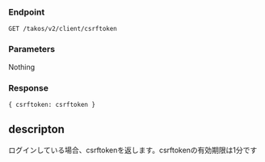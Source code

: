 ### Endpoint

```
GET /takos/v2/client/csrftoken
```

### Parameters

Nothing

### Response

```
{ csrftoken: csrftoken }
```

## descripton

ログインしている場合、csrftokenを返します。csrftokenの有効期限は1分です
